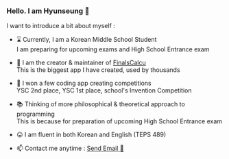 ### <b>Hello. I am Hyunseung</b> 👋

I want to introduce a bit about myself :

- ⌛ Currently, I am a Korean Middle School Student   
  I am preparing for upcoming exams and High School Entrance exam

- 🔭 I am the creator & maintainer of [FinalsCalcu](https://finalscalcu.web.app)   
  This is the biggest app I have created, used by thousands

- 🥊 I won a few coding app creating competitions  
  YSC 2nd place, YSC 1st place, school's Invention Competition

- 📚 Thinking of more philosophical & theoretical approach to programming   
  This is because for preparation of upcoming High School Entrance exam
  
- 😛 I am fluent in both Korean and English (TEPS 489)

- 📫 Contact me anytime : <a href="mailto:hyunseunglee2008@gmail.com">Send Email 💌</a>
